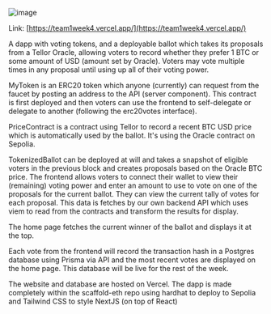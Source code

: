 ![image](https://github.com/Team-1-Solidity-Bootcamp-Q4-2023/week4-se2-tomo/assets/1016509/6ee72f06-a34b-4a06-855e-46da68932f54)

Link: [https://team1week4.vercel.app/](https://team1week4.vercel.app/)

A dapp with voting tokens, and a deployable ballot which takes its proposals from a Tellor Oracle, allowing voters to record whether they prefer 1 BTC or some amount of USD (amount set by Oracle). Voters may vote multiple times in any proposal until using up all of their voting power.

MyToken is an ERC20 token which anyone (currently) can request from the faucet by posting an address to the API (server component). This contract is first deployed and then voters can use the frontend to self-delegate or delegate to another (following the erc20votes interface).

PriceContract is a contract using Tellor to record a recent BTC USD price which is automatically used by the ballot. It's using the Oracle contract on Sepolia.

TokenizedBallot can be deployed at will and takes a snapshot of eligible voters in the previous block and creates proposals based on the Oracle BTC price. The frontend allows voters to connect their wallet to view their (remaining) voting power and enter an amount to use to vote on one of the proposals for the current ballot. They can view the current tally of votes for each proposal. This data is fetches by our own backend API which uses viem to read from the contracts and transform the results for display.

The home page fetches the current winner of the ballot and displays it at the top.

Each vote from the frontend will record the transaction hash in a Postgres database using Prisma via API and the most recent votes are displayed on the home page. This database will be live for the rest of the week.

The website and database are hosted on Vercel. The dapp is made completely within the scaffold-eth repo using hardhat to deploy to Sepolia and Tailwind CSS to style NextJS (on top of React)
